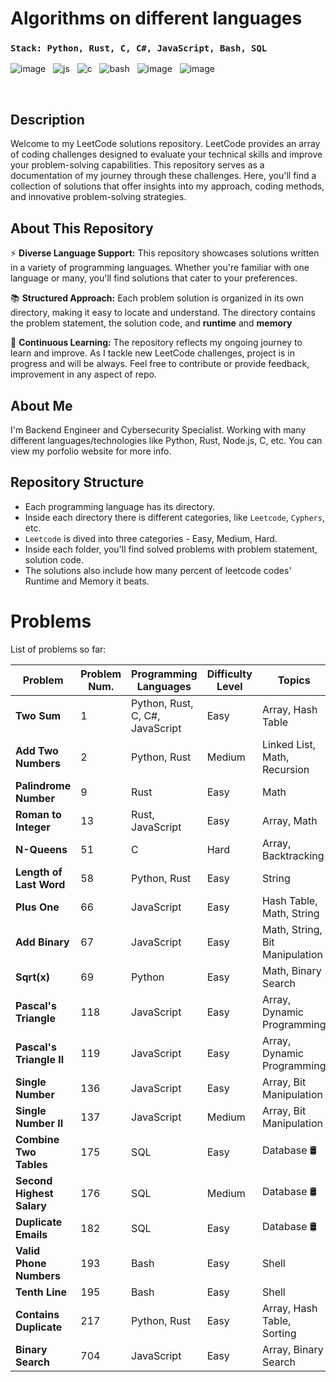 # Algorithms on different languages

### `Stack: Python, Rust, C, C#, JavaScript, Bash, SQL`

![image](https://github.com/Jubiko31/algorithms_main/assets/53910160/c9322977-fdee-4bf1-abc0-f30d278bc15f) &nbsp;
![js](https://user-images.githubusercontent.com/53910160/199490677-bfd4bb5c-a6ee-4501-b508-2d5ffb0acb84.png) &nbsp;
![c](https://user-images.githubusercontent.com/53910160/199491282-735a27c1-85b5-451d-befd-ca86a5b00394.png) &nbsp;
![bash](https://user-images.githubusercontent.com/53910160/236694261-87224151-c96a-484f-850e-fbd9f122b781.png) &nbsp;
![image](https://github.com/Jubiko31/algorithms_main/assets/53910160/5ea51860-2075-486c-8afc-6e562476d6f5)  &nbsp;
![image](https://github.com/Jubiko31/algorithms_main/assets/53910160/46afdd47-2d6b-482c-978e-adc204b35020)

<br />

## Description

Welcome to my LeetCode solutions repository. LeetCode provides an array of coding challenges designed to evaluate your technical skills and improve your problem-solving capabilities. This repository serves as a documentation of my journey through these challenges. Here, you'll find a collection of solutions that offer insights into my approach, coding methods, and innovative problem-solving strategies.


## About This Repository

⚡ **Diverse Language Support:** This repository showcases solutions written in a variety of programming languages. Whether you're familiar with one language or many, you'll find solutions that cater to your preferences.

📚 **Structured Approach:** Each problem solution is organized in its own directory, making it easy to locate and understand. The directory contains the problem statement, the solution code, and **runtime** and **memory**

🌌 **Continuous Learning:** The repository reflects my ongoing journey to learn and improve. As I tackle new LeetCode challenges, project is in progress and will be always. Feel free to contribute or provide feedback, improvement in any aspect of repo.


## About Me

I'm Backend Engineer and Cybersecurity Specialist. Working with many different languages/technologies like Python, Rust, Node.js, C, etc. You can view my porfolio website for more info.


## Repository Structure

- Each programming language has its directory.
- Inside each directory there is different categories, like `Leetcode`, `Cyphers`, etc.
- `Leetcode` is dived into three categories - Easy, Medium, Hard.
- Inside each folder, you'll find solved problems with problem statement, solution code.
- The solutions also include how many percent of leetcode codes' Runtime and Memory it beats.


# Problems

List of problems so far:

| Problem                  | Problem Num. | Programming Languages | Difficulty Level | Topics |
| ------------------------ | ------------ | --------------------- | ---------------- | ------ |
| **Two Sum**               | 1            | Python, Rust, C, C#, JavaScript | Easy | Array, Hash Table |
| **Add Two Numbers**       | 2            | Python, Rust | Medium | Linked List, Math, Recursion |
| **Palindrome Number**     | 9            | Rust | Easy | Math |
| **Roman to Integer**      | 13           | Rust, JavaScript | Easy | Array, Math |
| **N-Queens**              | 51           | C | Hard | Array, Backtracking |
| **Length of Last Word**   | 58           | Python, Rust | Easy | String |
| **Plus One**              | 66           | JavaScript | Easy | Hash Table, Math, String |
| **Add Binary**            | 67           | JavaScript | Easy | Math, String, Bit Manipulation |
| **Sqrt(x)**               | 69           | Python | Easy | Math, Binary Search |
| **Pascal's Triangle**     | 118          | JavaScript | Easy | Array, Dynamic Programming |
| **Pascal's Triangle II**  | 119          | JavaScript | Easy | Array, Dynamic Programming |
| **Single Number**         | 136          | JavaScript | Easy | Array, Bit Manipulation |
| **Single Number II**      | 137          | JavaScript | Medium | Array, Bit Manipulation |
| **Combine Two Tables**    | 175          | SQL | Easy | Database 🛢️ |
| **Second Highest Salary** | 176          | SQL | Medium | Database 🛢️ |
| **Duplicate Emails**      | 182          | SQL | Easy | Database 🛢️ |
| **Valid Phone Numbers**   | 193          | Bash | Easy | Shell |
| **Tenth Line**            | 195          | Bash | Easy | Shell |
| **Contains Duplicate**    | 217          | Python, Rust | Easy | Array, Hash Table, Sorting |
| **Binary Search**         | 704          | JavaScript | Easy | Array, Binary Search |

